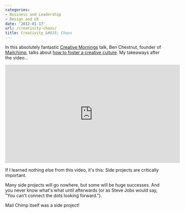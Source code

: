 ```yaml
---
categories:
- Business and Leadership
- Design and UX
date: '2012-01-17'
url: /creativity-chaos/
title: Creativity &#038; Chaos
---
```


In this absolutely fantastic <a href="http://www.creativemornings.com/">Creative Mornings</a> talk, Ben Chestnut, founder of <a href="http://mailchimp.com/">Mailchimp</a>, talks about <a href="http://vimeo.com/34081566">how to foster a creative culture</a>. My takeaways after the video...

<div class="fluid-vids"><iframe class="alignc" src="https://player.vimeo.com/video/34081566" width="560" height="315" frameborder="0" webkitAllowFullScreen mozallowfullscreen allowFullScreen></iframe></div>

If I learned nothing else from this video, it's this: Side projects are critically important.

Many side projects will go nowhere, but some will be huge successes. And you never know what's what until afterwards (or as Steve Jobs would say, "You can't connect the dots looking forward.").

Mail Chimp itself was a side project!